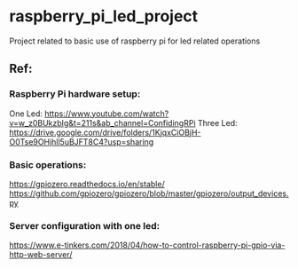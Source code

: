 # raspberry_pi_led_project
Project related to basic use of raspberry pi for led related operations

## Ref:

### Raspberry Pi hardware setup:
One Led: https://www.youtube.com/watch?v=w_z0BUkzbIg&t=211s&ab_channel=ConfidingRPi
Three Led: https://drive.google.com/drive/folders/1KjqxCiOBjH-O0Tse9OHjhll5uBJFT8C4?usp=sharing

### Basic operations:
https://gpiozero.readthedocs.io/en/stable/
https://github.com/gpiozero/gpiozero/blob/master/gpiozero/output_devices.py

### Server configuration with one led:
https://www.e-tinkers.com/2018/04/how-to-control-raspberry-pi-gpio-via-http-web-server/
